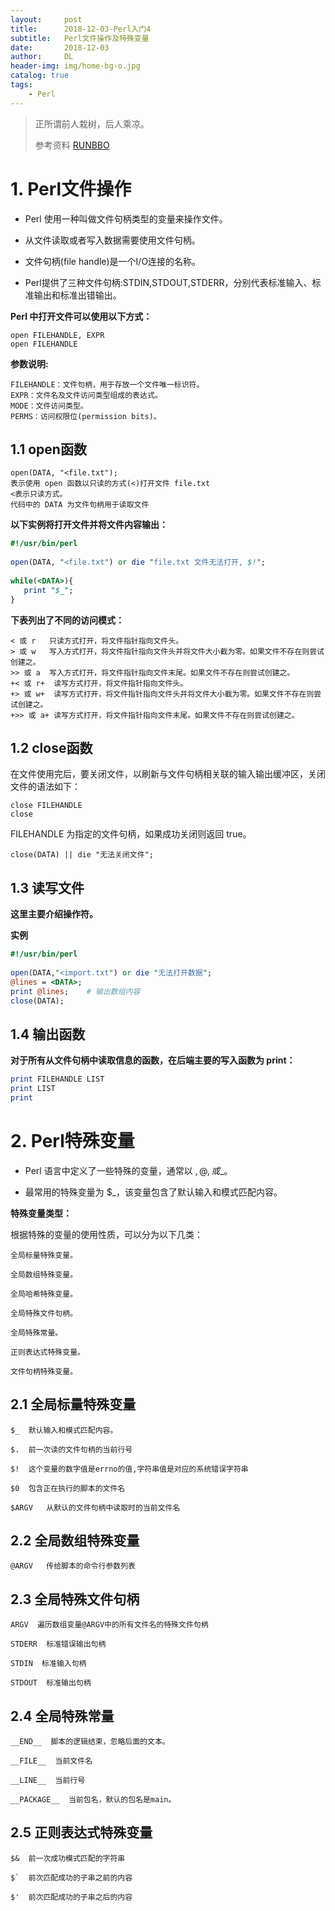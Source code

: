 ```yaml
---
layout:     post
title:      2018-12-03-Perl入门4
subtitle:   Perl文件操作及特殊变量
date:       2018-12-03
author:     DL
header-img: img/home-bg-o.jpg
catalog: true
tags:
    - Perl
---
```


> 正所谓前人栽树，后人乘凉。
> 
> 参考资料
> [RUNBBO](http://www.runoob.com/)

# 1. Perl文件操作

- Perl 使用一种叫做文件句柄类型的变量来操作文件。

- 从文件读取或者写入数据需要使用文件句柄。

- 文件句柄(file handle)是一个I/O连接的名称。

- Perl提供了三种文件句柄:STDIN,STDOUT,STDERR，分别代表标准输入、标准输出和标准出错输出。

**Perl 中打开文件可以使用以下方式：**

	open FILEHANDLE, EXPR
	open FILEHANDLE
**参数说明:**

	FILEHANDLE：文件句柄，用于存放一个文件唯一标识符。
	EXPR：文件名及文件访问类型组成的表达式。
	MODE：文件访问类型。
	PERMS：访问权限位(permission bits)。

## 1.1 open函数

	open(DATA, "<file.txt");
	表示使用 open 函数以只读的方式(<)打开文件 file.txt
	<表示只读方式。
	代码中的 DATA 为文件句柄用于读取文件
**以下实例将打开文件并将文件内容输出：**
```Perl
#!/usr/bin/perl
 
open(DATA, "<file.txt") or die "file.txt 文件无法打开, $!";
 
while(<DATA>){
   print "$_";
}
```
**下表列出了不同的访问模式：**

	< 或 r	只读方式打开，将文件指针指向文件头。
	> 或 w	写入方式打开，将文件指针指向文件头并将文件大小截为零。如果文件不存在则尝试创建之。
	>> 或 a	写入方式打开，将文件指针指向文件末尾。如果文件不存在则尝试创建之。
	+< 或 r+	 读写方式打开，将文件指针指向文件头。
	+> 或 w+	 读写方式打开，将文件指针指向文件头并将文件大小截为零。如果文件不存在则尝试创建之。
	+>> 或 a+ 读写方式打开，将文件指针指向文件末尾。如果文件不存在则尝试创建之。

## 1.2 close函数
在文件使用完后，要关闭文件，以刷新与文件句柄相关联的输入输出缓冲区，关闭文件的语法如下：

	close FILEHANDLE
	close
FILEHANDLE 为指定的文件句柄，如果成功关闭则返回 true。

	close(DATA) || die "无法关闭文件";

## 1.3 读写文件
**这里主要介绍<FILEHANDLE>操作符。**

**实例**
```Perl
#!/usr/bin/perl
 
open(DATA,"<import.txt") or die "无法打开数据";
@lines = <DATA>;
print @lines;    # 输出数组内容
close(DATA);
```
## 1.4 输出函数
**对于所有从文件句柄中读取信息的函数，在后端主要的写入函数为 print：**

```Perl
print FILEHANDLE LIST
print LIST
print
```

# 2. Perl特殊变量

- Perl 语言中定义了一些特殊的变量，通常以 $, @, 或 % 作为前缀，例如：$_。

- 最常用的特殊变量为 $_，该变量包含了默认输入和模式匹配内容。
 
**特殊变量类型：**

根据特殊的变量的使用性质，可以分为以下几类：

	全局标量特殊变量。

	全局数组特殊变量。

	全局哈希特殊变量。

	全局特殊文件句柄。

	全局特殊常量。

	正则表达式特殊变量。

	文件句柄特殊变量。

## 2.1 全局标量特殊变量

	$_	默认输入和模式匹配内容。

	$.	前一次读的文件句柄的当前行号

	$!	这个变量的数字值是errno的值,字符串值是对应的系统错误字符串

	$0	包含正在执行的脚本的文件名

	$ARGV	从默认的文件句柄中读取时的当前文件名

## 2.2 全局数组特殊变量

	@ARGV	传给脚本的命令行参数列表

## 2.3 全局特殊文件句柄

	ARGV  遍历数组变量@ARGV中的所有文件名的特殊文件句柄

	STDERR  标准错误输出句柄

	STDIN  标准输入句柄

	STDOUT  标准输出句柄

## 2.4 全局特殊常量

	__END__  脚本的逻辑结束，忽略后面的文本。

	__FILE__  当前文件名

	__LINE__  当前行号

	__PACKAGE__  当前包名，默认的包名是main。

## 2.5 正则表达式特殊变量

	$&  前一次成功模式匹配的字符串

	$`  前次匹配成功的子串之前的内容

	$'  前次匹配成功的子串之后的内容